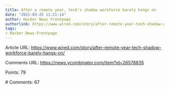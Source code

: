 ```yaml
---
title: After a remote year, tech’s shadow workforce barely hangs on
date: "2021-03-25 11:21:14"
author: Hacker News Frontpage
authorlink: https://www.wired.com/story/after-remote-year-tech-shadow-workforce-barely-hangs-on/
tags:
- Hacker-News-Frontpage
---
```


<p>Article URL: <a href="https://www.wired.com/story/after-remote-year-tech-shadow-workforce-barely-hangs-on/">https://www.wired.com/story/after-remote-year-tech-shadow-workforce-barely-hangs-on/</a></p>
<p>Comments URL: <a href="https://news.ycombinator.com/item?id=26578835">https://news.ycombinator.com/item?id=26578835</a></p>
<p>Points: 79</p>
<p># Comments: 67</p>
